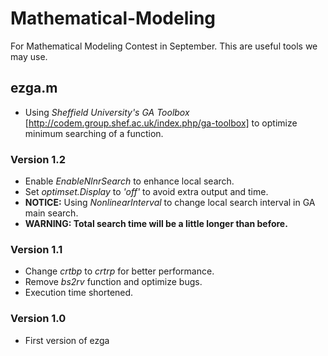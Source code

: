# Mathematical-Modeling
For Mathematical Modeling Contest in September. This are useful tools we may use.
## ezga.m 
  * Using *Sheffield University's GA Toolbox* [http://codem.group.shef.ac.uk/index.php/ga-toolbox] to optimize minimum searching of a function.

### Version 1.2
  * Enable *EnableNlnrSearch* to enhance local search.
  * Set *optimset.Display* to *'off'* to avoid extra output and time. 
  * **NOTICE:** Using *NonlinearInterval* to change local search interval in GA main search.
  * **WARNING: Total search time will be a little longer than before.**
  
### Version 1.1
  * Change *crtbp* to *crtrp* for better performance.
  * Remove *bs2rv* function and optimize bugs.
  * Execution time shortened. 

### Version 1.0
  * First version of ezga

